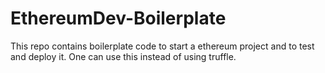 # EthereumDev-Boilerplate
This repo contains boilerplate code to start a ethereum project and to test and deploy it. One can use this instead of using truffle.

